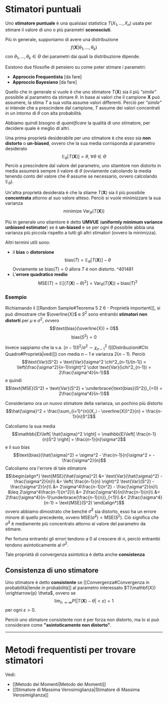 # Stimatori puntuali
Uno **stimatore puntuale** è una qualsiasi statistica $T(X_1, ..., X_n)$ usata per stimare il valore di uno o più parametri **sconosciuti**.

Più in generale, supponiamo di avere una distribuzione $$f(\mathbf{X} \vert \theta_1, ...,  \theta_k)$$ con $\theta_1, ..., \theta_k \in \Theta$ dei parametri dai quali la distribuzione dipende.

Esistono due filosofie di pensiero su come poter stimare i parametri:
- **Approccio Frequentista** [da fare]
- **Approccio Bayesiano** [da fare]

Quello che in generale si vuole è che uno stimatore $T(\mathbf{X})$ sia il più *"simile"* possibile al parametro da stimare $\theta$.
In base ai valori che il campione $\mathbf{X}$ può assumere, la stima $T$ a sua volta assume valori differenti.
Perciò per *"simile"* si intende che a prescindere dal campione, $T$ assume dei valori concentrati in un intorno di $\theta$ con alta probabilità.

Abbiamo quindi bisogno di *quantificare* la qualità di uno stimatore, per decidere quale è meglio di altri.

Una prima proprietà desiderabile per uno stimatore è che esso sia **non distorto** o **un-biased**, ovvero che la sua media corrisponda al parametro desiderato $$\mathbb{E}_{\theta} \left[ T(\mathbf{X}) \right] = \theta, \; \forall \theta \in \Theta$$
Perciò a prescindere dal valore del parametro, uno stiamtore non distorto in media assumerà sempre il valore di $\theta$ (ovviamente calcolando la media tenendo conto del valore che $\theta$ assume se necessario, ovvero calcolando $\mathbb{E}_{\theta}$).

Un'altra proprietà desiderata è che la stiame $T(\mathbf{X})$ sia il più possibile **concentrata** attorno al suo valore atteso.
Perciò si vuole minimizzare la sua varianza $$\text{minimize Var}_{\theta}(T(\mathbf{X}))$$

Più in generale uno stiamtore è detto **UMVUE** (**uniformly minimum variance unbiased estimator**) se è **un-biased** e se per ogni $\theta$ possibile abbia una varianza più piccola rispetto a tutti gli altri stimatori (ovvero la minimizza).

Altri termini utili sono:
- il **bias** o **distorsione** $$\text{bias}(T) = \mathbb{E}_{\theta} \left[ T(\mathbf{X}) \right] - \theta$$ Ovviamente se $\text{bias}(T) = 0$ allora $T$ è non distorto. ^401481
- L'**errore quadratico medio** $$\text{MSE}(T) = \mathbb{E}\left[ \left(T(\mathbf{X}) - \theta \right)^2 \right] = \text{Var}_{\theta}(T(\mathbf{X})) + \text{bias}(T)^2$$
### Esempio
Richiamando il [[Random Sample#Teorema 5 2 6 - Proprietà importanti]], si può dimostrare che $\overline{X}$ e $S^2$ sono entrambi **stimatori non distorti** per $\mu$ e $\sigma^2$, ovvero $$\text{bias}(\overline{X}) = 0$$ $$\text{bias}(S^2) = 0$$

Invece sappiamo che la v.a. $(n-1)S^2/\sigma^2 \sim \chi^2_{n-1}$ ([[Distribuzioni#Chi Quadro#Proprietà|vedi]]) con media $n-1$ e varianza $2(n-1)$.
Perciò $$\text{Var}(S^2) = \text{Var}(\sigma^2 \chi^2_{n-1}/(n-1)) = \left(\frac{\sigma^2}{n-1}\right)^2 \cdot \text{Var}(\chi^2_{n-1}) = 2\frac{\sigma^4}{n-1}$$ e quindi $$\text{MSE}(S^2) = \text{Var}(S^2) + \underbrace{\text{bias}(S^2)}_{=0} = 2\frac{\sigma^4}{n-1}$$

Consideriamo ora un nuovo stimatore della varianza, un pochino più distorto $$\hat{\sigma}^2 = \frac{\sum_{i=1}^{n}(X_i - \overline{X})^2}{n} = \frac{n-1}{n}S^2$$

Calcoliamo la sua media $$\mathbb{E}\left[ \hat{\sigma}^2 \right] = \mathbb{E}\left[ \frac{n-1}{n}S^2 \right] = \frac{n-1}{n}\sigma^2$$ e il suo bias $$\text{bias}(\hat{\sigma}^2) = \sigma^2 - \frac{n-1}{n}\sigma^2 = -\frac{\sigma^2}{n}$$
Calcoliamo ora l'errore di tale stimatore $$\begin{align*}
\text{MSE}(\hat{\sigma}^2)
&= \text{Var}(\hat{\sigma}^2) - \frac{\sigma^2}{n}\\
&= \left( \frac{n-1}{n} \right)^2 \text{Var}(S^2) - \frac{\sigma^2}{n}\\
&= 2\sigma^4\frac{n-1}{n^2} - \frac{\sigma^2}{n}\\
&\leq 2\sigma^4\frac{n-1}{n^2}\\
&= 2\frac{\sigma^4}{n}\frac{n-1}{n}\\
&< 2\frac{\sigma^4}{n-1}\underbrace{\frac{n-1}{n}}_{<1}\\
&< 2\frac{\sigma^4}{n-1} = \text{MSE}(S^2)
\end{align*}$$ ovvero abbiamo dimostrato che benché $\hat{\sigma}^2$ sia distorto, esso ha un errore minore di quello precedente, ovvero $\text{MSE}(\hat{\sigma}^2) < \text{MSE}(S^2)$.
Ciò significa che $\hat{\sigma}^2$ è mediamente più concentrato attorno al valore del parametro da stimare.

Per fortuna entrambi gli errori tendono a $0$ al crescere di $n$, perciò entrambi tendono asintoticamente al $\sigma^2$.

Tale proprietà di convergenza asintotica è detta anche **consistenza**

## Consistenza di uno stimatore
Uno stimatore è detto **consistente** se [[Convergenza#Convergenza in probabilità|tende in probabilità]] al parametro interessato $T(\mathbf{X}) \xrightarrow{p} \theta$, ovvero se $$\lim_{n \to \infty}P(\vert T(\mathbf{X}) - \theta \vert < \varepsilon) = 1$$ per ogni $\varepsilon > 0$.

Perciò uno stimatore consistente non è per forza non distorto, ma lo si può considerare come **"asintoticamente non distorto"**.

-------------------
# Metodi frequentisti per trovare stimatori
Vedi:
- [[Metodo dei Momenti|Metodo dei Momenti]]
- [[Stimatore di Massima Verosimiglianza|Stimatore di Massima Verosimiglianza]]